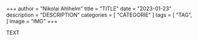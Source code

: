 +++
author = "Nikolai Ahlhelm"
title = "TITLE"
date = "2023-01-23"
description = "DESCRIPTION"
categories = [
    "CATEGORIE"
]
tags = [
    "TAG",
]
image = "IMG"
+++

TEXT
